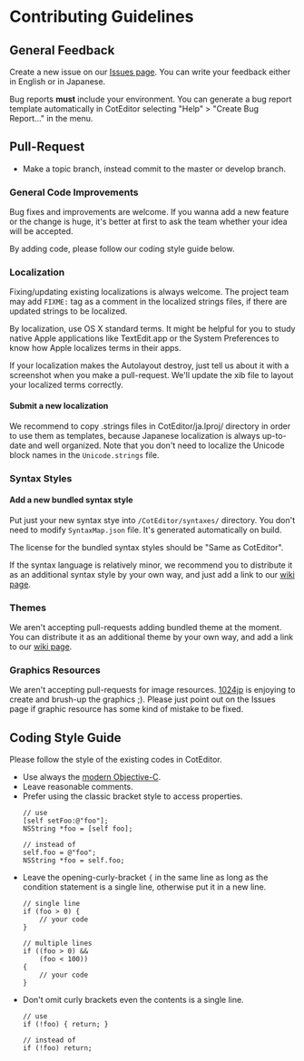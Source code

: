 
Contributing Guidelines
==========================

General Feedback
--------------------------

Create a new issue on our [Issues page](https://github.com/coteditor/CotEditor/issues). You can write your feedback either in English or in Japanese.

Bug reports __must__ include your environment. You can generate a bug report template automatically in CotEditor selecting "Help" > "Create Bug Report…" in the menu.



Pull-Request
--------------------------

- Make a topic branch, instead commit to the master or develop branch.


### General Code Improvements

Bug fixes and improvements are welcome. If you wanna add a new feature or the change is huge, it's better at first to ask the team whether your idea will be accepted.

By adding code, please follow our coding style guide below. 


### Localization

Fixing/updating existing localizations is always welcome. The project team may add `FIXME:` tag as a comment in the localized strings files, if there are updated strings to be localized.

By localization, use OS X standard terms. It might be helpful for you to study native Apple applications like TextEdit.app or the System Preferences to know how Apple localizes terms in their apps.

If your localization makes the Autolayout destroy, just tell us about it with a screenshot when you make a pull-request. We'll update the xib file to layout your localized terms correctly.

#### Submit a new localization

We recommend to copy .strings files in CotEditor/ja.lproj/ directory in order to use them as templates, because Japanese localization is always up-to-date and well organized.
Note that you don't need to localize the Unicode block names in the `Unicode.strings` file.


### Syntax Styles

#### Add a new bundled syntax style

Put just your new syntax stye into `/CotEditor/syntaxes/` directory. You don't need to modify `SyntaxMap.json` file. It's generated automatically on build.

The license for the bundled syntax styles should be "Same as CotEditor".

If the syntax language is relatively minor, we recommend you to distribute it as an additional syntax style by your own way, and just add a link to our [wiki page](https://github.com/coteditor/CotEditor/wiki/Additional-Syntax-Styles).


### Themes

We aren't accepting pull-requests adding bundled theme at the moment. You can distribute it as an additional theme by your own way, and add a link to our [wiki page](https://github.com/coteditor/CotEditor/wiki/Additional-Themes).


### Graphics Resources

We aren't accepting pull-requests for image resources. [1024jp](https://github.com/1024jp) is enjoying to create and brush-up the graphics ;). Please just point out on the Issues page if graphic resource has some kind of mistake to be fixed.


Coding Style Guide
--------------------------

Please follow the style of the existing codes in CotEditor.

- Use always the [modern Objective-C](https://developer.apple.com/library/mac/releasenotes/ObjectiveC/ModernizationObjC/AdoptingModernObjective-C/AdoptingModernObjective-C.html).
- Leave reasonable comments.
- Prefer using the classic bracket style to access properties.
	```ObjC
	// use
	[self setFoo:@"foo"];
	NSString *foo = [self foo];
	
	// instead of
	self.foo = @"foo";
	NSString *foo = self.foo;
	```
- Leave the opening-curly-bracket `{` in the same line as long as the condition statement is a single line, otherwise put it in a new line.
	```ObjC
	// single line
	if (foo > 0) {
		// your code
	}
	
	// multiple lines
	if ((foo > 0) &&
	    (foo < 100))
	{
		// your code
	}
	```
- Don't omit curly brackets even the contents is a single line.
	```ObjC
	// use
	if (!foo) { return; }
	
	// instead of
	if (!foo) return;
	```
